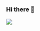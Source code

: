 ### Hi there 👋

<img src="https://capsule-render.vercel.app/api?type=waving&color=auto&height=300&section=header&text=JEONG.D.M&fontSize=90" />
